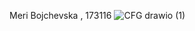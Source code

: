 Meri Bojchevska , 173116
![CFG drawio (1)](https://github.com/mrbjcvsk/SI_2023_lab2_173116/assets/127840817/348240d3-0e84-4a25-867c-629e4a3160bd)

